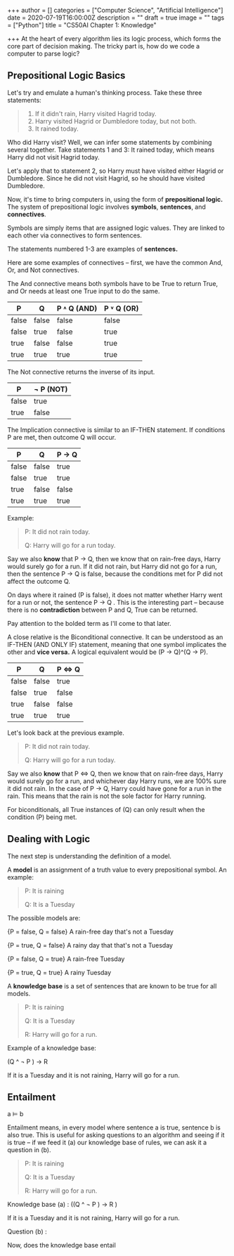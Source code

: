 +++
author = []
categories = ["Computer Science", "Artificial Intelligence"]
date = 2020-07-19T16:00:00Z
description = ""
draft = true
image = ""
tags = ["Python"]
title = "CS50AI Chapter 1: Knowledge"

+++
At the heart of every algorithm lies its logic process, which forms the core part of decision making. The tricky part is, how do we code a computer to parse logic?

## Prepositional Logic Basics

Let's try and emulate a human's thinking process. Take these three statements:

> 1. If it didn't rain, Harry visited Hagrid today.
> 2. Harry visited Hagrid or Dumbledore today, but not both.
> 3. It rained today.

Who did Harry visit? Well, we can infer some statements by combining several together. Take statements 1 and 3: It rained today, which means Harry did not visit Hagrid today.

Let's apply that to statement 2, so Harry must have visited either Hagrid or Dumbledore. Since he did not visit Hagrid, so he should have visited Dumbledore.

Now, it's time to bring computers in, using the form of **prepositional logic.** The system of prepositional logic involves **symbols**, **sentences**, and **connectives**.

Symbols are simply items that are assigned logic values. They are linked to each other via connectives to form sentences.

The statements numbered 1-3 are examples of **sentences.**

Here are some examples of connectives – first, we have the common And, Or, and Not connectives.

The And connective means both symbols have to be True to return True, and Or needs at least one True input to do the same.

<span class="tablewrapper" markdown="1">

| P | Q | P ˄ Q (AND) | P ˅ Q (OR) |
| --- | --- | --- | --- |
| false | false | false | false |
| false | true | false | true |
| true | false | false | true |
| true | true | true | true |

</span>

The Not connective returns the inverse of its input.

<span class="tablewrapper" markdown="1">

| P | ¬ P (NOT) |
| --- | --- |
| false | true |
| true | false |

</span>

The Implication connective is similar to an IF-THEN statement. If conditions P are met, then outcome Q will occur.

| P | Q | P → Q |
| --- | --- | --- |
| false | false | true |
| false | true | true |
| true | false | false |
| true | true | true |

Example:

> P: It did not rain today.
>
> Q: Harry will go for a run today.

Say we also **know** that P → Q, then we know that on rain-free days, Harry would surely go for a run. If it did not rain, but Harry did not go for a run, then the sentence  P → Q is false, because the conditions met for P did not affect the outcome Q.

On days where it rained (P is false), it does not matter whether Harry went for a run or not, the sentence  P → Q . This is the interesting part – because there is no **contradiction** between P and Q, True can be returned.

Pay attention to the bolded term as I'll come to that later.

A close relative is the Biconditional connective. It can be understood as an  IF-THEN (AND ONLY IF) statement, meaning that one symbol implicates the other and **vice versa.** A logical equivalent would be  (P → Q)^(Q → P).

<span class="tablewrapper" markdown="1">

| P | Q | P ⇔ Q |
| --- | --- | --- |
| false | false | true |
| false | true | false |
| true | false | false |
| true | true | true |

</span>

Let's look back at the previous example.

> P: It did not rain today.
>
> Q: Harry will go for a run today.

Say we also **know** that P ⇔ Q, then we know that on rain-free days, Harry would surely go for a run, and whichever day Harry runs, we are 100% sure it did not rain.  In the case of P → Q, Harry could have gone for a run in the rain. This means that the rain is not the sole factor for Harry running. 

For biconditionals, all True instances of (Q) can only result when the condition (P) being met.

## Dealing with Logic

The next step is understanding the definition of a model.

A **model** is an assignment of a truth value to every prepositional symbol. An example: 

> P: It is raining
>
> Q: It is a Tuesday

The possible models are:

 {P = false, Q = false} A rain-free day that's not a Tuesday

 {P = true, Q = false} A rainy day that that's not a Tuesday

 {P = false, Q = true} A rain-free Tuesday

 {P = true, Q = true} A rainy Tuesday

A **knowledge base** is a set of sentences that are known to be true for all models.

> P: It is raining
>
> Q: It is a Tuesday
>
> R: Harry will go for a run.

Example of a knowledge base: 

(Q ^ ¬ P ) → R  

If it is a Tuesday and it is not raining, Harry will go for a run.

## Entailment

a ⊨ b

Entailment means, in every model where sentence a is true, sentence b is also true. This is useful for asking questions to an algorithm and seeing if it is true – if we feed it (a) our knowledge base of rules, we can ask it a question in (b). 

> P: It is raining
>
> Q: It is a Tuesday
>
> R: Harry will go for a run.

Knowledge base (a) : ((Q ^ ¬ P ) → R  ) 

If it is a Tuesday and it is not raining, Harry will go for a run.

Question (b) : 

Now, does the knowledge base entail 
